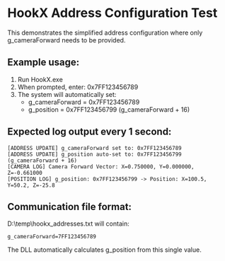 # HookX Address Configuration Test

This demonstrates the simplified address configuration where only g_cameraForward needs to be provided.

## Example usage:

1. Run HookX.exe
2. When prompted, enter: 0x7FF123456789
3. The system will automatically set:
   - g_cameraForward = 0x7FF123456789
   - g_position = 0x7FF123456799 (g_cameraForward + 16)

## Expected log output every 1 second:

```
[ADDRESS UPDATE] g_cameraForward set to: 0x7FF123456789
[ADDRESS UPDATE] g_position auto-set to: 0x7FF123456799 (g_cameraForward + 16)
[CAMERA LOG] Camera Forward Vector: X=0.750000, Y=0.000000, Z=-0.661000
[POSITION LOG] g_position: 0x7FF123456799 -> Position: X=100.5, Y=50.2, Z=-25.8
```

## Communication file format:

D:\temp\hookx_addresses.txt will contain:
```
g_cameraForward=7FF123456789
```

The DLL automatically calculates g_position from this single value.
